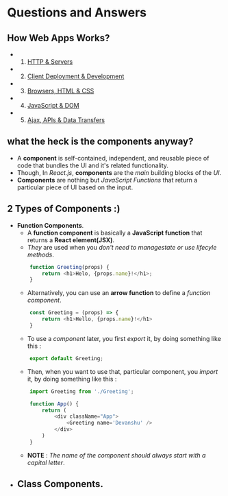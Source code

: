 # Questions and Answers

## How Web Apps Works?

- 1. [HTTP & Servers](https://blog.isquaredsoftware.com/2020/11/how-web-apps-work-http-server/)
- 2. [Client Deployment & Development](https://blog.isquaredsoftware.com/2020/11/how-web-apps-work-client-dev-deployment/)
- 3.  [Browsers, HTML & CSS](https://blog.isquaredsoftware.com/2020/11/how-web-apps-work-html-css/)
- 4. [JavaScript & DOM](https://blog.isquaredsoftware.com/2020/11/how-web-apps-work-javascript-dom/)
- 5. [Ajax, APIs & Data Transfers](https://blog.isquaredsoftware.com/2020/11/how-web-apps-work-ajax-apis-data/)

## what the heck is the components anyway?
- A **component** is self-contained, independent, and reusable piece of code that bundles the UI and it's related functionality.
- Though, In _React.js_, **components** are the _main_ building blocks of  the _UI_.
- **Components** are nothing but _JavaScript Functions_ that return a particular piece of UI based on the input.

## 2 Types of Components :)
- **Function Components**.
    - A **function component** is basically a **JavaScript function** that returns a **React element(JSX)**.
    - _They_ are used when you _don't need to managestate or use lifecyle methods_.
    ```javascript
        function Greeting(props) {
            return <h1>Helo, {props.name}!</h1>;
        }
     ```
    - Alternatively, you can use an **arrow function** to define a _function component_.
    ```javascript
        const Greeting = (props) => {
            return <h1>Hello, {props.name}!</h1>
        }
     ```
    - To use a _component_ later, you first _export_ it, by doing something like this :
    ```javascript
        export default Greeting;
    ```
    - Then, when you want to use that, particular component, you _import_ it, by doing something like this : 
    ```javascript
        import Greeting from './Greeting';

        function App() {
            return (
                <div className="App">
                    <Greeting name='Devanshu' />
                </div>
            )
        }
     ```
    - **NOTE** : _The name of the component should always start with a capital letter_.
- **Class Components**.
    - 

